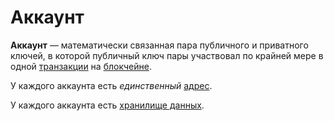 # Аккаунт

**Аккаунт** — математически связанная пара публичного и приватного ключей, в которой публичный ключ пары участвовал по крайней мере в одной [транзакции](/blockchain/transaction.md) на [блокчейне](/blockchain/blockchain.md).

У каждого аккаунта есть _единственный_ [адрес](/blockchain/address.md).

У каждого аккаунта есть [хранилище данных](/blockchain/account-data-storage.md).
